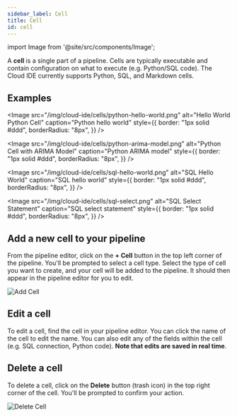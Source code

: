 ```yaml
---
sidebar_label: Cell
title: Cell
id: cell
---
```


import Image from '@site/src/components/Image';

A **cell** is a single part of a pipeline. Cells are typically executable and contain configuration on what to execute (e.g. Python/SQL code). The Cloud IDE currently supports Python, SQL, and Markdown cells.

## Examples

<Image
src="/img/cloud-ide/cells/python-hello-world.png"
alt="Hello World Python Cell"
caption="Python hello world"
style={{
    border: "1px solid #ddd",
    borderRadius: "8px",
  }}
/>

<Image
src="/img/cloud-ide/cells/python-arima-model.png"
alt="Python Cell with ARIMA Model"
caption="Python ARIMA model"
style={{
    border: "1px solid #ddd",
    borderRadius: "8px",
  }}
/>

<Image
src="/img/cloud-ide/cells/sql-hello-world.png"
alt="SQL Hello World"
caption="SQL hello world"
style={{
    border: "1px solid #ddd",
    borderRadius: "8px",
  }}
/>

<Image
src="/img/cloud-ide/cells/sql-select.png"
alt="SQL Select Statement"
caption="SQL select statement"
style={{
    border: "1px solid #ddd",
    borderRadius: "8px",
  }}
/>

## Add a new cell to your pipeline

From the pipeline editor, click on the **+ Cell** button in the top left corner of the pipeline. You'll be prompted to select a cell type. Select the type of cell you want to create, and your cell will be added to the pipeline. It should then appear in the pipeline editor for you to edit.

![Add Cell](/img/cloud-ide/add-cell.png)

## Edit a cell

To edit a cell, find the cell in your pipeline editor. You can click the name of the cell to edit the name. You can also edit any of the fields within the cell (e.g. SQL connection, Python code). **Note that edits are saved in real time**.

## Delete a cell

To delete a cell, click on the **Delete** button (trash icon) in the top right corner of the cell. You'll be prompted to confirm your action.

![Delete Cell](/img/cloud-ide/delete-cell.png)
